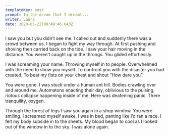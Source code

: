 ```yaml
---
templateKey: post
prompt: In the dream that I dreamt...
writer: Laura
date: 2020-05-22T08:49:46.043Z
---
```

I saw you but you didn’t see me. I called out and suddenly there was a crowd between us. I began to fight my way through. At first pushing and shoving then carried back on the tide. I saw your hair moving in the distance. You weren’t caught up in the throngs. You glided effortlessly.

I was screaming your name. Throwing myself in to people. Overwhelmed with the need to show you myself. To confront you with the disaster you had created. To beat my fists on your chest and shout “How dare you”.

You were gone. I was stuck under a human ant hill. Bodies crawling over and around me. Automatons enacting their day, oblivious to the pulsing, riotous collapse happening inside of me. Here was deafening panic. There tranquility, oxygen.

Through the forest of legs I saw you again in a shop window. You were smiling. I screamed myself awake. I was in bed, panting like I’d ran a race. I felt my body subside in to the sheets. My blood began to cool as I looked out of the window in to the sky. I was alone again.